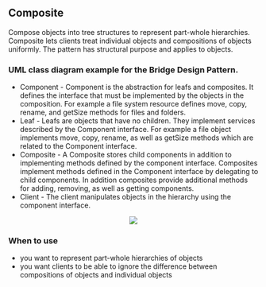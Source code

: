 ## Composite

Compose objects into tree structures to represent part-whole hierarchies. 
Composite lets clients treat individual objects and compositions of objects uniformly. 
The pattern has structural purpose and applies to objects.


### UML class diagram example for the Bridge Design Pattern.

 - Component - Component is the abstraction for leafs and composites. It defines the interface that must be implemented by the objects in the composition. For example a file system resource defines move, copy, rename, and getSize methods for files and folders.
 - Leaf - Leafs are objects that have no children. They implement services described by the Component interface. For example a file object implements move, copy, rename, as well as getSize methods which are related to the Component interface.
 - Composite - A Composite stores child components in addition to implementing methods defined by the component interface. Composites implement methods defined in the Component interface by delegating to child components. In addition composites provide additional methods for adding, removing, as well as getting components.
 - Client - The client manipulates objects in the hierarchy using the component interface.

 
<p align="center">
<img 
src="https://github.com/walidAbbassi/Practical-Design-Patterns-in-modern-cpp/blob/master/Structural/Bridge/Bridge.PNG">
</p>

### When to use

* you want to represent part-whole hierarchies of objects
* you want clients to be able to ignore the difference between compositions of objects and individual objects